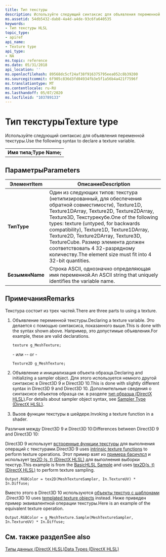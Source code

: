 ```yaml
---
title: Тип текстуры
description: Используйте следующий синтаксис для объявления переменной текстуры.
ms.assetid: 54db5432-dab8-4a4d-a4de-93c6fa640535
keywords:
- Тип текстуры HLSL
topic_type:
- apiref
api_name:
- Texture type
api_type:
- NA
ms.topic: reference
ms.date: 05/31/2018
api_location: ''
ms.openlocfilehash: 89568dc5cf24af38f916375795eea052c8b39200
ms.sourcegitcommit: 6f905c836d3fd04934fb3e5f1a56b4a421f7596f
ms.translationtype: MT
ms.contentlocale: ru-RU
ms.lasthandoff: 05/07/2020
ms.locfileid: "103789133"
---
```

# <a name="texture-type"></a><span data-ttu-id="62236-104">Тип текстуры</span><span class="sxs-lookup"><span data-stu-id="62236-104">Texture type</span></span>

<span data-ttu-id="62236-105">Используйте следующий синтаксис для объявления переменной текстуры.</span><span class="sxs-lookup"><span data-stu-id="62236-105">Use the following syntax to declare a texture variable.</span></span>

|                |
|----------------|
| <span data-ttu-id="62236-106">**Имя типа;**</span><span class="sxs-lookup"><span data-stu-id="62236-106">**Type Name;**</span></span> |

## <a name="parameters"></a><span data-ttu-id="62236-107">Параметры</span><span class="sxs-lookup"><span data-stu-id="62236-107">Parameters</span></span>
| <span data-ttu-id="62236-108">Элемент</span><span class="sxs-lookup"><span data-stu-id="62236-108">Item</span></span>                                                                                     | <span data-ttu-id="62236-109">Описание</span><span class="sxs-lookup"><span data-stu-id="62236-109">Description</span></span>                                                                                                                                                                                                              |
|------------------------------------------------------------------------------------------|--------------------------------------------------------------------------------------------------------------------------------------------------------------------------------------------------------------------------|
| <span data-ttu-id="62236-110"><span id="Type"></span><span id="type"></span><span id="TYPE"></span>**Тип**</span><span class="sxs-lookup"><span data-stu-id="62236-110"><span id="Type"></span><span id="type"></span><span id="TYPE"></span>**Type**</span></span><br/> | <span data-ttu-id="62236-111">Один из следующих типов: текстура (нетипизированный, для обеспечения обратной совместимости), Texture1D, Texture1DArray, Texture2D, Texture2DArray, Texture3D, Текстурекубе.</span><span class="sxs-lookup"><span data-stu-id="62236-111">One of the following types: texture (untyped, for backwards compatibility), Texture1D, Texture1DArray, Texture2D, Texture2DArray, Texture3D, TextureCube.</span></span> <span data-ttu-id="62236-112">Размер элемента должен соответствовать 4 32-разрядному количеству.</span><span class="sxs-lookup"><span data-stu-id="62236-112">The element size must fit into 4 32-bit quantities.</span></span><br/> |
| <span data-ttu-id="62236-113"><span id="Name"></span><span id="name"></span><span id="NAME"></span>**Безымян**</span><span class="sxs-lookup"><span data-stu-id="62236-113"><span id="Name"></span><span id="name"></span><span id="NAME"></span>**Name**</span></span><br/> | <span data-ttu-id="62236-114">Строка ASCII, однозначно определяющая имя переменной.</span><span class="sxs-lookup"><span data-stu-id="62236-114">An ASCII string that uniquely identifies the variable name.</span></span><br/>                                                                                                                                                   |
## <a name="remarks"></a><span data-ttu-id="62236-115">Примечания</span><span class="sxs-lookup"><span data-stu-id="62236-115">Remarks</span></span>

<span data-ttu-id="62236-116">Текстура состоит из трех частей.</span><span class="sxs-lookup"><span data-stu-id="62236-116">There are three parts to using a texture.</span></span>

1.  <span data-ttu-id="62236-117">Объявление переменной текстуры.</span><span class="sxs-lookup"><span data-stu-id="62236-117">Declaring a texture variable.</span></span> <span data-ttu-id="62236-118">Это делается с помощью синтаксиса, показанного выше.</span><span class="sxs-lookup"><span data-stu-id="62236-118">This is done with the syntax shown above.</span></span> <span data-ttu-id="62236-119">Например, это допустимые объявления.</span><span class="sxs-lookup"><span data-stu-id="62236-119">For example, these are valid declarations.</span></span>

    ```
    texture g_MeshTexture;
    ```

    <span data-ttu-id="62236-120">\- или -</span><span class="sxs-lookup"><span data-stu-id="62236-120">\- or -</span></span>

    ```
    Texture2D g_MeshTexture;
    ```

2.  <span data-ttu-id="62236-121">Объявление и инициализация объекта образца.</span><span class="sxs-lookup"><span data-stu-id="62236-121">Declaring and initializing a sampler object.</span></span> <span data-ttu-id="62236-122">Для этого используется немного другой синтаксис в Direct3D 9 и Direct3D 10.</span><span class="sxs-lookup"><span data-stu-id="62236-122">This is done with slightly different syntax in Direct3D 9 and Direct3D 10.</span></span> <span data-ttu-id="62236-123">Дополнительные сведения о синтаксисе объектов образца см. в разделе [тип образца (DirectX HLSL)](dx-graphics-hlsl-sampler.md).</span><span class="sxs-lookup"><span data-stu-id="62236-123">For details about sampler object syntax, see [Sampler Type (DirectX HLSL)](dx-graphics-hlsl-sampler.md).</span></span>
3.  <span data-ttu-id="62236-124">Вызов функции текстуры в шейдере.</span><span class="sxs-lookup"><span data-stu-id="62236-124">Invoking a texture function in a shader.</span></span>

<span data-ttu-id="62236-125">Различия между Direct3D 9 и Direct3D 10:</span><span class="sxs-lookup"><span data-stu-id="62236-125">Differences between Direct3D 9 and Direct3D 10:</span></span>

<span data-ttu-id="62236-126">Direct3D 9 использует [встроенные функции текстуры](dx-graphics-hlsl-intrinsic-functions.md) для выполнения операций с текстурами.</span><span class="sxs-lookup"><span data-stu-id="62236-126">Direct3D 9 uses [intrinsic texture functions](dx-graphics-hlsl-intrinsic-functions.md) to perform texture operations.</span></span> <span data-ttu-id="62236-127">Этот пример взят из [примера басичлсл](/previous-versions/windows/desktop/bb153287(v%3Dvs.85)) и использует [tex2D (s, t) (DirectX HLSL)](dx-graphics-hlsl-tex2d.md) для выполнения выборки текстур.</span><span class="sxs-lookup"><span data-stu-id="62236-127">This example is from the [BasicHLSL Sample](/previous-versions/windows/desktop/bb153287(v%3Dvs.85)) and uses [tex2D(s, t) (DirectX HLSL)](dx-graphics-hlsl-tex2d.md) to perform texture sampling.</span></span>

<code>Output.RGBColor = tex2D(MeshTextureSampler, In.TextureUV) * In.Diffuse;</code>

<span data-ttu-id="62236-128">Вместо этого в Direct3D 10 используются [объекты текстур с шаблонами](dx-graphics-hlsl-to-type.md) .</span><span class="sxs-lookup"><span data-stu-id="62236-128">Direct3D 10 uses [templated texture objects](dx-graphics-hlsl-to-type.md) instead.</span></span> <span data-ttu-id="62236-129">Ниже приведен пример эквивалентной операции текстуры.</span><span class="sxs-lookup"><span data-stu-id="62236-129">Here is an example of the equivalent texture operation.</span></span>

<code>Output.RGBColor = g_MeshTexture.Sample(MeshTextureSampler, In.TextureUV) * In.Diffuse;</code>

## <a name="see-also"></a><span data-ttu-id="62236-130">См. также раздел</span><span class="sxs-lookup"><span data-stu-id="62236-130">See also</span></span>

[<span data-ttu-id="62236-131">Типы данных (DirectX HLSL)</span><span class="sxs-lookup"><span data-stu-id="62236-131">Data Types (DirectX HLSL)</span></span>](dx-graphics-hlsl-data-types.md)
